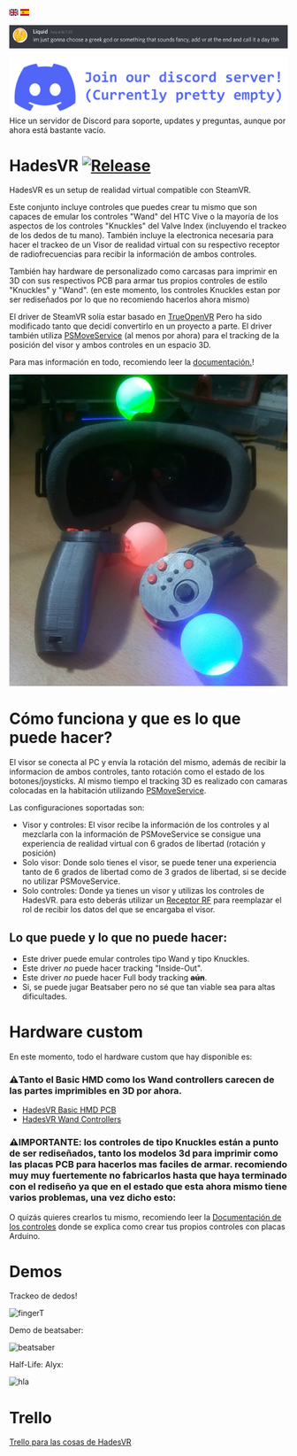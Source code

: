 [![EN](docs/img/ukflag.png)](README.md)
[![ES](docs/img/spainflag.png)](README_ES.md)

![name](docs/img/name.png)

[![Discord](docs/img/Discord.png)](https://discord.gg/h2SFGEbuRH)
Hice un servidor de Discord para soporte, updates y preguntas, aunque por ahora está bastante vacío. 

# HadesVR       [![Release](https://img.shields.io/github/v/release/HadesVR/HadesVR.svg)](../../releases/latest)
HadesVR es un setup de realidad virtual compatible con SteamVR. 

Este conjunto incluye controles que puedes crear tu mismo que son capaces de emular los controles "Wand" del HTC Vive o la mayoría de los aspectos de los controles "Knuckles" del Valve Index (incluyendo el trackeo de los dedos de tu mano). También incluye la electronica necesaria para hacer el trackeo de un Visor de realidad virtual con su respectivo receptor de radiofrecuencias para recibir la información de ambos controles. 

También hay hardware de personalizado como carcasas para imprimir en 3D con sus respectivos PCB para armar tus propios controles de estilo "Knuckles" y "Wand". (en este momento, los controles Knuckles estan por ser rediseñados por lo que no recomiendo hacerlos ahora mismo)

El driver de SteamVR solía estar basado en [TrueOpenVR](https://github.com/TrueOpenVR) Pero ha sido modificado tanto que decidí convertirlo en un proyecto a parte.
El driver también utiliza [PSMoveService](https://github.com/psmoveservice/PSMoveService) (al menos por ahora) para el tracking de la posición del visor y ambos controles en un espacio 3D.

Para mas información en todo, recomiendo leer la [documentación.](docs/DocsIndex.md)!

![1](docs/img/Headset.png)

# Cómo funciona y que es lo que puede hacer?

El visor se conecta al PC y envía la rotación del mismo, además de recibir la informacion de ambos controles, tanto rotación como el estado de los botones/joysticks. Al mismo tiempo el tracking 3D es realizado con camaras colocadas en la habitación utilizando [PSMoveService](https://github.com/psmoveservice/PSMoveService).

Las configuraciones soportadas son: 
* Visor y controles: El visor recibe la información de los controles y al mezclarla con la información de PSMoveService se consigue una experiencia de realidad virtual con 6 grados de libertad (rotación y posición)
* Solo visor: Donde solo tienes el visor, se puede tener una experiencia tanto de 6 grados de libertad como de 3 grados de libertad, si se decide no utilizar PSMoveService.
* Solo controles: Donde ya tienes un visor y utilizas los controles de HadesVR. para esto deberás utilizar un [Receptor RF](docs/RFReceiver.md) para reemplazar el rol de recibir los datos del que se encargaba el visor.

## Lo que puede y lo que no puede hacer:
* Este driver puede emular controles tipo Wand y tipo Knuckles.
* Este driver *no* puede hacer tracking "Inside-Out".
* Este driver *no* puede hacer Full body tracking ~~**aún**~~.
* Si, se puede jugar Beatsaber pero no sé que tan viable sea para altas dificultades.

# Hardware custom

En este momento, todo el hardware custom que hay disponible es:

### ⚠️Tanto el Basic HMD como los Wand controllers carecen de las partes imprimibles en 3D por ahora.
* [HadesVR Basic HMD PCB](https://github.com/HadesVR/Basic-HMD-PCB) 
* [HadesVR Wand Controllers](https://github.com/HadesVR/Wand-Controller)


### ⚠️IMPORTANTE: los controles de tipo Knuckles están a punto de ser rediseñados, tanto los modelos 3d para imprimir como las placas PCB para hacerlos mas faciles de armar. recomiendo muy muy fuertemente no fabricarlos hasta que haya terminado con el rediseño ya que en el estado que esta ahora mismo tiene varios problemas, una vez dicho esto:

O quizás quieres crearlos tu mismo, recomiendo leer la [Documentación de los controles](docs/DocsIndex.md#controllers) donde se explica como crear tus propios controles con placas Arduino.

# Demos

Trackeo de dedos!

![fingerT](docs/img/fingerT.gif)

Demo de beatsaber:

![beatsaber](docs/img/Beatsaber.gif)

Half-Life: Alyx:

![hla](docs/img/hla.gif)

# Trello
[Trello para las cosas de HadesVR](https://trello.com/b/4Ogw6SMk/hadesvr-stuff)